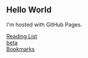## Hello World
I'm hosted with GitHub Pages.

[Reading List](books.md)  
[beta](beta.md)  
[Bookmarks](Bookmarks.md)  
